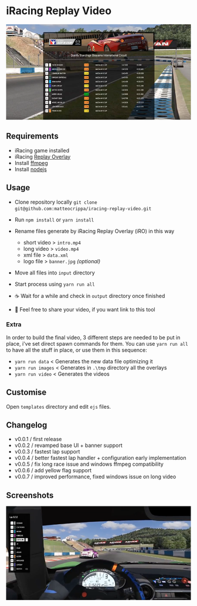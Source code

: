 # iRacing Replay Video

![](https://github.com/matteocrippa/iracing-replay-video/blob/master/.github/screen2.png?raw=true)

## Requirements
- iRacing game installed
- iRacing [Replay Overlay]( https://github.com/vipoo/iRacingReplayOverlay.net )
- Install [ffmpeg ](https://github.com/adaptlearning/adapt_authoring/wiki/installing-ffmpeg)
- Install [nodejs](https://nodejs.org/en/)

## Usage

- Clone repository locally `git clone git@github.com:matteocrippa/iracing-replay-video.git`

- Run `npm install` or `yarn install`

- Rename files generate by iRacing Replay Overlay (iRO) in this way
  - short video > `intro.mp4`
  - long video > `video.mp4`
  - xml file > `data.xml`
  - logo file > `banner.jpg` _(optional)_
  
- Move all files into `input` directory

- Start process using `yarn run all`

- ☕️ Wait for a while and check in `output` directory once finished

- 🎥 Feel free to share your video, if you want link to this tool


### Extra
In order to build the final video, 3 different steps are needed to be put in place, i've set direct spawn commands for them.
You can use `yarn run all` to have all the stuff in place, or use them in this sequence:

- `yarn run data` < Generates the new data file optimizing it
- `yarn run images` < Generates in `.\tmp` directory all the overlays
- `yarn run video` < Generates the videos

## Customise

Open `templates` directory and edit `ejs` files.

## Changelog

- v0.0.1 / first release
- v0.0.2 / revamped base UI + banner support
- v0.0.3 / fastest lap support
- v0.0.4 / better fastest lap handler + configuration early implementation
- v0.0.5 / fix long race issue and windows ffmpeg compatibility
- v0.0.6 / add yellow flag support
- v0.0.7 / improved performance, fixed windows issue on long video

## Screenshots

![](https://github.com/matteocrippa/iracing-replay-video/blob/master/.github/screen1.png?raw=true)
